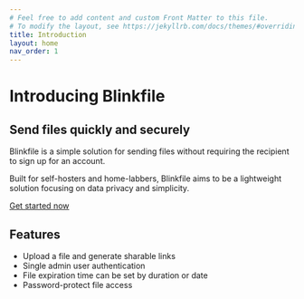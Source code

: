 ```yaml
---
# Feel free to add content and custom Front Matter to this file.
# To modify the layout, see https://jekyllrb.com/docs/themes/#overriding-theme-defaults
title: Introduction
layout: home
nav_order: 1
---
```

# Introducing Blinkfile
## Send files quickly and securely
Blinkfile is a simple solution for sending files without requiring the recipient to sign up for an account.

Built for self-hosters and home-labbers, Blinkfile aims to be a lightweight solution focusing on data privacy and simplicity.

[Get started now](./getting-started.html)

## Features
- Upload a file and generate sharable links
- Single admin user authentication
- File expiration time can be set by duration or date
- Password-protect file access
